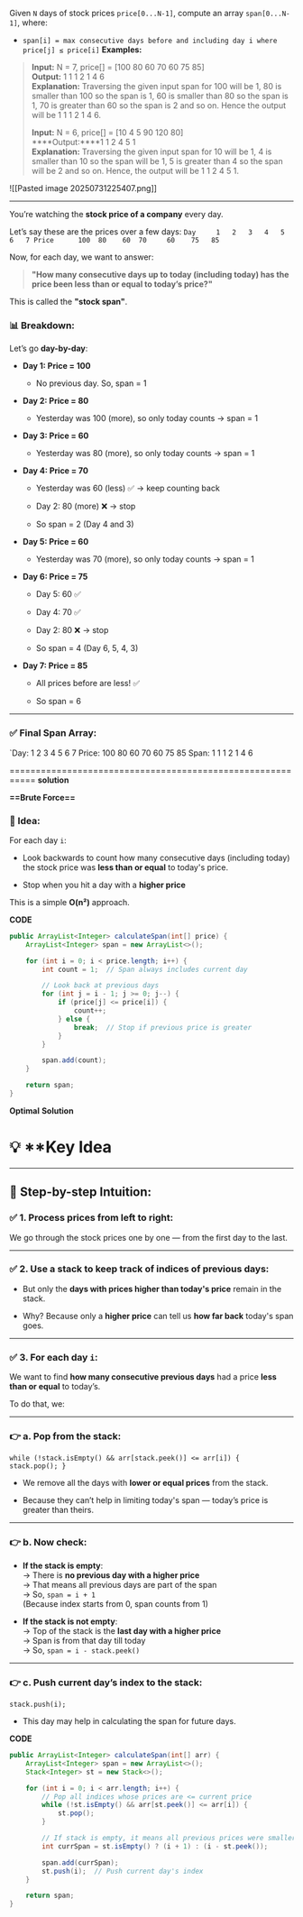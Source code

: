 Given `N` days of stock prices `price[0...N-1]`, compute an array `span[0...N-1]`, where:

- `span[i] = max consecutive days before and including day i where price[j] ≤ price[i]`
****Examples:****

> ****Input:**** N = 7, price[] = [100 80 60 70 60 75 85]  
> ****Output:**** 1 1 1 2 1 4 6  
> ****Explanation:**** Traversing the given input span for 100 will be 1, 80 is smaller than 100 so the span is 1, 60 is smaller than 80 so the span is 1, 70 is greater than 60 so the span is 2 and so on. Hence the output will be 1 1 1 2 1 4 6.
> 
> ****Input:**** N = 6, price[] = [10 4 5 90 120 80]  
> ****Output:****1 1 2 4 5 1  
> ****Explanation:**** Traversing the given input span for 10 will be 1, 4 is smaller than 10 so the span will be 1, 5 is greater than 4 so the span will be 2 and so on. Hence, the output will be 1 1 2 4 5 1.

![[Pasted image 20250731225407.png]]

-------------------------------------------------------------------------------------------------
You’re watching the **stock price of a company** every day.

Let’s say these are the prices over a few days:
`Day     1   2   3   4   5   6   7
 Price      100  80    60  70     60    75   85`

Now, for each day, we want to answer:

> **"How many consecutive days up to today (including today) has the price been less than or equal to today’s price?"**

This is called the **"stock span"**.

### 📊 Breakdown:

Let’s go **day-by-day**:

- **Day 1: Price = 100**
    
    - No previous day. So, span = 1
        
- **Day 2: Price = 80**
    
    - Yesterday was 100 (more), so only today counts → span = 1
        
- **Day 3: Price = 60**
    
    - Yesterday was 80 (more), so only today counts → span = 1
        
- **Day 4: Price = 70**
    
    - Yesterday was 60 (less) ✅ → keep counting back
        
    - Day 2: 80 (more) ❌ → stop
        
    - So span = 2 (Day 4 and 3)
        
- **Day 5: Price = 60**
    
    - Yesterday was 70 (more), so only today counts → span = 1
        
- **Day 6: Price = 75**
    
    - Day 5: 60 ✅
        
    - Day 4: 70 ✅
        
    - Day 2: 80 ❌ → stop
        
    - So span = 4 (Day 6, 5, 4, 3)
        
- **Day 7: Price = 85**
    
    - All prices before are less! ✅
        
    - So span = 6
        

---

### ✅ Final Span Array:


`Day:    1   2  3  4  5  6  7 
Price:       100 80  60 70  60 75  85 
Span:        1     1    1    2  1    4   6


===========================================================
**solution**

**==Brute Force==**

### 🔸 Idea:

For each day `i`:

- Look backwards to count how many consecutive days (including today) the stock price was **less than or equal** to today's price.
    
- Stop when you hit a day with a **higher price**
    

This is a simple **O(n²)** approach.

**CODE**
```java
public ArrayList<Integer> calculateSpan(int[] price) {
    ArrayList<Integer> span = new ArrayList<>();

    for (int i = 0; i < price.length; i++) {
        int count = 1;  // Span always includes current day

        // Look back at previous days
        for (int j = i - 1; j >= 0; j--) {
            if (price[j] <= price[i]) {
                count++;
            } else {
                break;  // Stop if previous price is greater
            }
        }

        span.add(count);
    }

    return span;
}


```

**Optimal** **Solution**

# 💡 **Key Idea

---

## 🔄 Step-by-step Intuition:

### ✅ 1. Process prices from **left to right**:

We go through the stock prices one by one — from the first day to the last.

---

### ✅ 2. Use a **stack** to keep track of indices of **previous days**:

- But only the **days with prices higher than today's price** remain in the stack.
    
- Why? Because only a **higher price** can tell us **how far back** today's span goes.
    

---

### ✅ 3. For each day `i`:

We want to find **how many consecutive previous days** had a price **less than or equal** to today’s.

To do that, we:

---

### 👉 a. Pop from the stack:


`while (!stack.isEmpty() && arr[stack.peek()] <= arr[i]) {     stack.pop(); }`

- We remove all the days with **lower or equal prices** from the stack.
    
- Because they can’t help in limiting today's span — today’s price is greater than theirs.
    

---

### 👉 b. Now check:

- **If the stack is empty**:  
    → There is **no previous day with a higher price**  
    → That means all previous days are part of the span  
    → So, `span = i + 1`  
    (Because index starts from 0, span counts from 1)
    
- **If the stack is not empty**:  
    → Top of the stack is the **last day with a higher price**  
    → Span is from that day till today  
    → So, `span = i - stack.peek()`
    

---

### 👉 c. Push current day’s index to the stack:


`stack.push(i);`

- This day may help in calculating the span for future days.

**CODE**

```java
public ArrayList<Integer> calculateSpan(int[] arr) {
    ArrayList<Integer> span = new ArrayList<>();
    Stack<Integer> st = new Stack<>();

    for (int i = 0; i < arr.length; i++) {
        // Pop all indices whose prices are <= current price
        while (!st.isEmpty() && arr[st.peek()] <= arr[i]) {
            st.pop();
        }

        // If stack is empty, it means all previous prices were smaller
        int currSpan = st.isEmpty() ? (i + 1) : (i - st.peek());

        span.add(currSpan);
        st.push(i);  // Push current day's index
    }

    return span;
}

```

